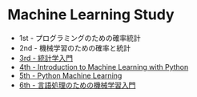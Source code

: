 Machine Learning Study
======================

* 1st - プログラミングのための確率統計
* 2nd - 機械学習のための確率と統計
* [3rd - 統計学入門](https://github.com/Wondershake/machine-learning-study/tree/master/03-統計学入門)
* [4th - Introduction to Machine Learning with Python](https://github.com/Wondershake/machine-learning-study/tree/master/04-Introduction-to-Machine-Learning-with-Python)
* [5th - Python Machine Learning](https://github.com/Wondershake/machine-learning-study/tree/master/05-Python-Machine-Learning)
* [6th - 言語処理のための機械学習入門](https://github.com/Wondershake/machine-learning-study/tree/master/06-言語処理のための機械学習入門)
